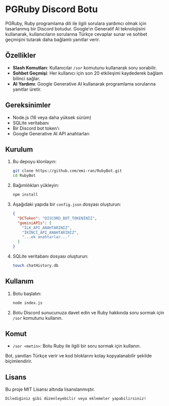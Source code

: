 # PGRuby Discord Botu

PGRuby, Ruby programlama dili ile ilgili sorulara yardımcı olmak için tasarlanmış bir Discord botudur. Google’ın Generatif AI teknolojisini kullanarak, kullanıcıların sorularına Türkçe cevaplar sunar ve sohbet geçmişini tutarak daha bağlamlı yanıtlar verir.

## Özellikler

- **Slash Komutları**: Kullanıcılar `/sor` komutunu kullanarak soru sorabilir.
- **Sohbet Geçmişi**: Her kullanıcı için son 20 etkileşimi kaydederek bağlam bilinci sağlar.
- **AI Yardımı**: Google Generative AI kullanarak programlama sorularına yanıtlar üretir.

## Gereksinimler

- Node.js (16 veya daha yüksek sürüm)
- SQLite veritabanı
- Bir Discord bot token'ı
- Google Generative AI API anahtarları

## Kurulum

1. Bu depoyu klonlayın:

   ```bash
   git clone https://github.com/emi-ran/RubyBot.git
   cd RubyBot
   ```

2. Bağımlılıkları yükleyin:

   ```bash
   npm install
   ```

3. Aşağıdaki yapıda bir `config.json` dosyası oluşturun:

   ```json
   {
     "DCToken": "DISCORD_BOT_TOKENİNİZ",
     "geminiAPIs": [
       "İLK_API_ANAHTARINIZ",
       "İKİNCİ_API_ANAHTARINIZ",
       "...ek anahtarlar..."
     ]
   }
   ```

4. SQLite veritabanı dosyası oluşturun:
   ```bash
   touch chatHistory.db
   ```

## Kullanım

1. Botu başlatın:

   ```bash
   node index.js
   ```

2. Botu Discord sunucunuza davet edin ve Ruby hakkında soru sormak için `/sor` komutunu kullanın.

## Komut

- `/sor <metin>`: Botu Ruby ile ilgili bir soru sormak için kullanın.

Bot, yanıtları Türkçe verir ve kod bloklarını kolay kopyalanabilir şekilde biçimlendirir.

## Lisans

Bu proje MIT Lisansı altında lisanslanmıştır.

```
Dilediğiniz gibi düzenleyebilir veya eklemeler yapabilirsiniz!
```

